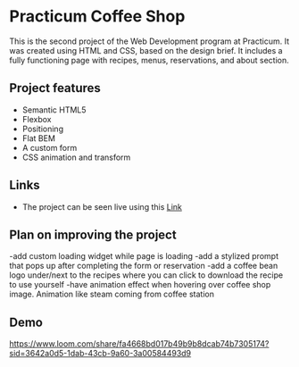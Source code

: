 # Practicum Coffee Shop

This is the second project of the Web Development program at Practicum. It was created using HTML and CSS, based on the design brief. It includes a fully functioning page with recipes, menus, reservations, and about section. 

## Project features

- Semantic HTML5
- Flexbox
- Positioning
- Flat BEM
- A custom form
- CSS animation and transform

## Links

- The project can be seen live using this [Link](https://sheenasli.github.io/se_project_coffeeshop/)

## Plan on improving the project

-add custom loading widget while page is loading 
-add a stylized prompt that pops up after completing the form or reservation
-add a coffee bean logo under/next to the recipes where you can click to download the recipe to use yourself
-have animation effect when hovering over coffee shop image. Animation like steam coming from coffee station

## Demo
https://www.loom.com/share/fa4668bd017b49b9b8dcab74b7305174?sid=3642a0d5-1dab-43cb-9a60-3a00584493d9

